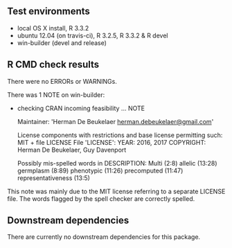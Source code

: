 ## Test environments

* local OS X install, R 3.3.2
* ubuntu 12.04 (on travis-ci), R 3.2.5, R 3.3.2 & R devel
* win-builder (devel and release)

## R CMD check results

There were no ERRORs or WARNINGs.

There was 1 NOTE on win-builder:

* checking CRAN incoming feasibility ... NOTE

	Maintainer: 'Herman De Beukelaer <herman.debeukelaer@gmail.com>'

	License components with restrictions and base license permitting such:
	  MIT + file LICENSE
	File 'LICENSE':
	  YEAR: 2016, 2017
	  COPYRIGHT: Herman De Beukelaer, Guy Davenport
	
	Possibly mis-spelled words in DESCRIPTION:
	  Multi (2:8)
	  allelic (13:28)
	  germplasm (8:89)
	  phenotypic (11:26)
	  precomputed (11:47)
	  representativeness (13:5)

This note was mainly due to the MIT license referring to a separate LICENSE file. The words flagged by the spell checker are correctly spelled. 

## Downstream dependencies

There are currently no downstream dependencies for this package.
